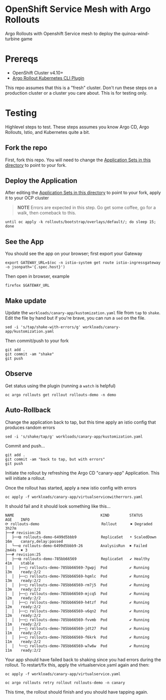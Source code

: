 # OpenShift Service Mesh with Argo Rollouts

Argo Rollouts with Openshift Service mesh to deploy the quinoa-wind-turbine game 

# Prereqs

* OpenShift Cluster v4.10+
* [Argo Rollout Kubernetes CLI Plugin](https://argoproj.github.io/argo-rollouts/installation/#kubectl-plugin-installation)

This repo assumes that this is a "fresh" cluster. Don't run these steps on a production cluster or a cluster you care about. This is for testing only.

# Testing

Highlevel steps to test. These steps assumes you know Argo CD, Argo Rollouts, Istio, and Kubernetes quite a bit.

## Fork the repo

First, fork this repo. You will need to change the [Application Sets in this directory](components/applicationsets) to point to your fork.

## Deploy the Application

After editing the [Application Sets in this directory](components/applicationsets)  to point to your fork, apply it to your OCP cluster

> **NOTE** Errors are expected in this step. Go get some coffee, go for a walk, then comeback to this.

```shell
until oc apply -k rollouts/bootstrap/overlays/default/; do sleep 15; done
```

## See the App

You should see the app on your browser; first export your Gateway

```shell
export GATEWAY_URL=$(oc -n istio-system get route istio-ingressgateway -o jsonpath='{.spec.host}')
```

Then open in browser, example

```shell
firefox $GATEWAY_URL
```


## Make update

Update the `workloads/canary-app/kustomization.yaml` file from `tap` to `shake`. Edit the file by hand but if you're brave, you can run a `sed` on the file.

```shell
sed -i 's/tap/shake-with-errors/g' workloads/canary-app/kustomization.yaml
```

Then commit/push to your fork

```shell
git add .
git commit -am "shake"
git push
```

## Observe

Get status using the plugin (running a `watch` is helpful)

```shell
oc argo rollouts get rollout rollouts-demo -n demo
```


## Auto-Rollback

Change the application back to tap, but this time apply an istio config that produces random errors

```shell
sed -i 's/shake/tap/g' workloads/canary-app/kustomization.yaml
```

Commit and push...

```shell
git add .
git commit -am "back to tap, but with errors"
git push
```

Initiate the rollout by refreshing the Argo CD "canary-app" Application. This will initiate a rollout.

Once the rollout has started, apply a new istio config with errors

```shell
oc apply -f workloads/canary-app/virtualservicewitherrors.yaml
```

It should fail and it should look something like this...

```shell
NAME                                       KIND         STATUS        AGE    INFO
⟳ rollouts-demo                            Rollout      ✖ Degraded    3h27m  
├──# revision:26                                                             
│  ├──⧉ rollouts-demo-6499d5bbb9           ReplicaSet   • ScaledDown  16m    canary,delay:passed
│  └──α rollouts-demo-6499d5bbb9-26        AnalysisRun  ✖ Failed      2m44s  ✖ 3
├──# revision:25                                                             
│  ├──⧉ rollouts-demo-785bb66569           ReplicaSet   ✔ Healthy     41m    stable
│  │  ├──□ rollouts-demo-785bb66569-7gwpj  Pod          ✔ Running     13m    ready:2/2
│  │  ├──□ rollouts-demo-785bb66569-hqmlc  Pod          ✔ Running     13m    ready:2/2
│  │  ├──□ rollouts-demo-785bb66569-rm7j5  Pod          ✔ Running     13m    ready:2/2
│  │  ├──□ rollouts-demo-785bb66569-mjcq5  Pod          ✔ Running     12m    ready:2/2
│  │  ├──□ rollouts-demo-785bb66569-h4tzf  Pod          ✔ Running     12m    ready:2/2
│  │  ├──□ rollouts-demo-785bb66569-v6qn2  Pod          ✔ Running     12m    ready:2/2
│  │  ├──□ rollouts-demo-785bb66569-fvvmb  Pod          ✔ Running     11m    ready:2/2
│  │  ├──□ rollouts-demo-785bb66569-jdt27  Pod          ✔ Running     11m    ready:2/2
│  │  ├──□ rollouts-demo-785bb66569-f6krk  Pod          ✔ Running     11m    ready:2/2
│  │  └──□ rollouts-demo-785bb66569-w7w6w  Pod          ✔ Running     11m    ready:2/2
```

Your app should have failed back to shaking since you had errors during the rollout. To restart/fix this, apply the virtualservice.yaml again and then:

```shell
oc apply -f workloads/canary-app/virtualservice.yaml
```

```shell
oc argo rollouts retry rollout rollouts-demo -n canary
```

This time, the rollout should finish and you should have tapping again.
